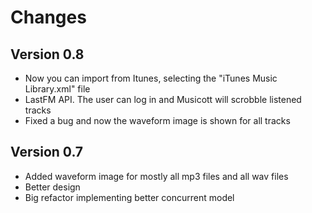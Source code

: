 # Changes

## Version 0.8
* Now you can import from Itunes, selecting the "iTunes Music Library.xml" file
* LastFM API. The user can log in and Musicott will scrobble listened tracks
* Fixed a bug and now the waveform image is shown for all tracks

## Version 0.7
* Added waveform image for mostly all mp3 files and all wav files
* Better design
* Big refactor implementing better concurrent model